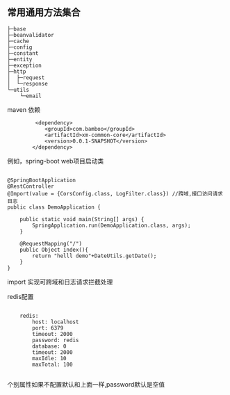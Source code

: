 

## 常用通用方法集合

```
├─base
├─beanvalidator
├─cache
├─config
├─constant
├─entity
├─exception
├─http
│  ├─request
│  └─response
└─utils
    └─email
```

maven 依赖

```
		 <dependency>
			<groupId>com.bamboo</groupId>
			<artifactId>xm-common-core</artifactId>
			<version>0.0.1-SNAPSHOT</version>
		</dependency> 
```


例如，spring-boot web项目启动类

```

@SpringBootApplication
@RestController
@Import(value = {CorsConfig.class, LogFilter.class}) //跨域,接口访问请求日志
public class DemoApplication {

	public static void main(String[] args) {
		SpringApplication.run(DemoApplication.class, args);
	}

	@RequestMapping("/")
	public Object index(){
		return "helll demo"+DateUtils.getDate();
	}
}
```

import 实现可跨域和日志请求拦截处理



redis配置
```

    redis:
        host: localhost
        port: 6379
        timeout: 2000
        password: redis
        database: 0
        timeout: 2000
        maxIdle: 10
        maxTotal: 100
        

```
个别属性如果不配置默认和上面一样,password默认是空值